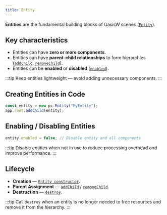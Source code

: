 ```yaml
---
title: Entity
---
```


**Entities** are the fundamental building blocks of OasisW scenes ([`Entity`](https://manual.oasisserver.link/engine/classes/Entity.html)).

## Key characteristics

- Entities can have **zero or more components**.
- Entities can have **parent-child relationships** to form hierarchies ([`addChild`](https://manual.oasisserver.link/engine/classes/GraphNode.html#addchild), [`removeChild`](https://manual.oasisserver.link/engine/classes/GraphNode.html#removechild)).
- Entities can be **enabled** or **disabled** ([`enabled`](https://manual.oasisserver.link/engine/classes/GraphNode.html#enabled)).

:::tip
Keep entities lightweight — avoid adding unnecessary components.
:::

## Creating Entities in Code

```javascript
const entity = new pc.Entity("MyEntity");
app.root.addChild(entity);
```

## Enabling / Disabling Entities

```javascript
entity.enabled = false; // Disable entity and all components
```

:::tip
Disable entities when not in use to reduce processing overhead and improve performance.
:::

## Lifecycle

- **Creation** — [`Entity constructor`](https://manual.oasisserver.link/engine/classes/Entity.html#constructor).
- **Parent Assignment** — [`addChild`](https://manual.oasisserver.link/engine/classes/GraphNode.html#addchild) / [`removeChild`](https://manual.oasisserver.link/engine/classes/GraphNode.html#removechild).
- **Destruction** — [`destroy`](https://manual.oasisserver.link/engine/classes/GraphNode.html#destroy).

:::tip
Call `destroy` when an entity is no longer needed to free resources and remove it from the hierarchy.
:::

